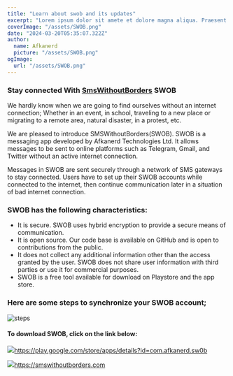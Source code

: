 ```yaml
---
title: "Learn about swob and its updates"
excerpt: "Lorem ipsum dolor sit amete et dolore magna aliqua. Praesent elemela facilities morbi tempus."
coverImage: "/assets/SWOB.png"
date: "2024-03-20T05:35:07.322Z"
author:
  name: Afkanerd
  picture: "/assets/SWOB.png"
ogImage:
  url: "/assets/SWOB.png"
---
```


### Stay connected With [SmsWithoutBorders](https://SmsWithoutBorders.com) SWOB

We hardly know when we are going to find ourselves without an internet connection;
Whether in an event, in school, traveling to a new place or migrating to a remote area, natural disaster, in a protest, etc.

We are pleased to introduce SMSWithoutBorders(SWOB). SWOB is a messaging app developed by Afkanerd Technologies Ltd. It allows messages to be sent to online platforms such as Telegram, Gmail, and Twitter without an active internet connection.

Messages in SWOB are sent securely through a network of SMS gateways to stay connected. Users have to set up their SWOB accounts while connected to the internet, then continue communication later in a situation of bad internet connection.

  <!--![picture](/index.jpeg)-->

### SWOB has the following characteristics:

- It is secure. SWOB uses hybrid encryption to provide a secure means of communication.
- It is open source. Our code base is available on GitHub and is open to contributions from the public.
- It does not collect any additional information other than the access granted by the user. SWOB does not share user information with third parties or use it for commercial purposes.
- SWOB is a free tool available for download on Playstore and the app store.

### Here are some steps to synchronize your SWOB account;

![steps](/assets/steps.jpg)

<!---->

#### To download SWOB, click on the link below:

![](/)<https://play.google.com/store/apps/details?id=com.afkanerd.sw0b>

<!---->

![](/)<https://smswithoutborders.com>
